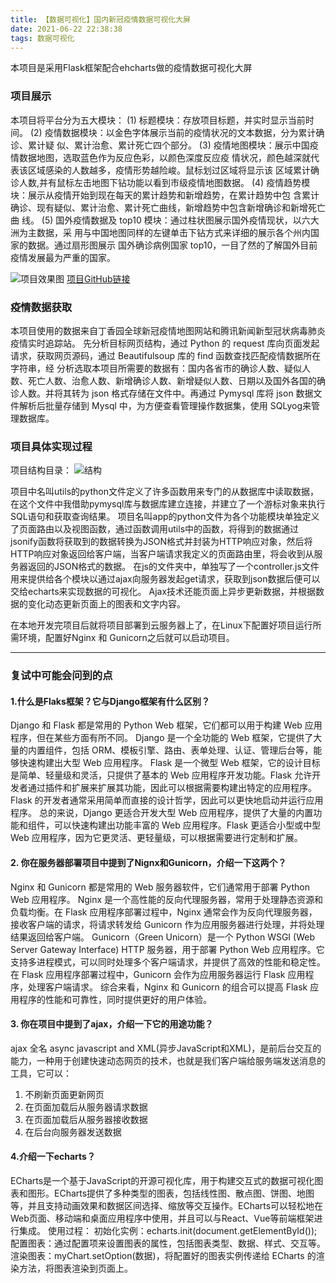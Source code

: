```yaml
---
title: 【数据可视化】国内新冠疫情数据可视化大屏
date: 2021-06-22 22:38:38
tags: 数据可视化
---
```


本项目是采用Flask框架配合ehcharts做的疫情数据可视化大屏

### 项目展示

本项目将平台分为五大模块：
(1) 标题模块：存放项目标题，并实时显示当前时间。
(2) 疫情数据模块：以金色字体展示当前的疫情状况的文本数据，分为累计确诊、累计疑
似、累计治愈、累计死亡四个部分。
(3) 疫情地图模块：展示中国疫情数据地图，选取蓝色作为反应色彩，以颜色深度反应疫
情状况，颜色越深就代表该区域感染的人数越多，疫情形势越险峻。鼠标划过区域将显示该
区域累计确诊人数,并有鼠标左击地图下钻功能以看到市级疫情地图数据。
(4) 疫情趋势模块：展示从疫情开始到现在每天的累计趋势和新增趋势，在累计趋势中包
含累计确诊、现有疑似、累计治愈、累计死亡曲线，新增趋势中包含新增确诊和新增死亡曲
线。
(5) 国外疫情数据及 top10 模块：通过柱状图展示国外疫情现状，以六大洲为主数据，采
用与中国地图同样的左键单击下钻方式来详细的展示各个州内国家的数据。通过扇形图展示
国外确诊病例国家 top10，一目了然的了解国外目前疫情发展最为严重的国家。

![项目效果图](2.png)
[项目GitHub链接](https://github.com/MeoPig/COVID-19-Visual-platform)

### 疫情数据获取

本项目使用的数据来自丁香园全球新冠疫情地图网站和腾讯新闻新型冠状病毒肺炎疫情实时追踪站。
先分析目标网页结构，通过 Python 的 request 库向页面发起请求，获取网页源码，通过 Beautifulsoup 库的 find 函数查找匹配疫情数据所在字符串，经
分析选取本项目所需要的数据有：国内各省市的确诊人数、疑似人数、死亡人数、治愈人数、新增确诊人数、新增疑似人数、日期以及国外各国的确诊人数。并将其转为 json 格式存储在文件中。再通过 Pymysql 库将 json 数据文件解析后批量存储到 Mysql 中，为方便查看管理操作数据集，使用 SQLyog来管理数据库。

### 项目具体实现过程

项目结构目录：
![结构](1.png)

项目中名叫utils的python文件定义了许多函数用来专门的从数据库中读取数据，在这个文件中我借助pymysql库与数据库建立连接，并建立了一个游标对象来执行SQL语句和获取查询结果。
项目名叫app的python文件为各个功能模块单独定义了页面路由以及视图函数，通过函数调用utils中的函数，将得到的数据通过jsonify函数将获取到的数据转换为JSON格式并封装为HTTP响应对象，然后将HTTP响应对象返回给客户端，当客户端请求我定义的页面路由里，将会收到从服务器返回的JSON格式的数据。
在js的文件夹中，单独写了一个controller.js文件用来提供给各个模块以通过ajax向服务器发起get请求，获取到json数据后便可以交给echarts来实现数据的可视化。
Ajax技术还能页面上异步更新数据，并根据数据的变化动态更新页面上的图表和文字内容。

在本地开发完项目后就将项目部署到云服务器上了，在Linux下配置好项目运行所需环境，配置好Nginx 和 Gunicorn之后就可以启动项目。

-----------------------

### 复试中可能会问到的点

#### 1.什么是Flaks框架？它与Django框架有什么区别？

Django 和 Flask 都是常用的 Python Web 框架，它们都可以用于构建 Web 应用程序，但在某些方面有所不同。
Django 是一个全功能的 Web 框架，它提供了大量的内置组件，包括 ORM、模板引擎、路由、表单处理、认证、管理后台等，能够快速构建出大型 Web 应用程序。
Flask 是一个微型 Web 框架，它的设计目标是简单、轻量级和灵活，只提供了基本的 Web 应用程序开发功能。Flask 允许开发者通过插件和扩展来扩展其功能，因此可以根据需要构建出特定的应用程序。Flask 的开发者通常采用简单而直接的设计哲学，因此可以更快地启动并运行应用程序。
总的来说，Django 更适合开发大型 Web 应用程序，提供了大量的内置功能和组件，可以快速构建出功能丰富的 Web 应用程序。Flask 更适合小型或中型 Web 应用程序，因为它更灵活、更轻量级，可以根据需要进行定制和扩展。

#### 2. 你在服务器部署项目中提到了Nignx和Gunicorn，介绍一下这两个？

Nginx 和 Gunicorn 都是常用的 Web 服务器软件，它们通常用于部署 Python Web 应用程序。
Nginx 是一个高性能的反向代理服务器，常用于处理静态资源和负载均衡。在 Flask 应用程序部署过程中，Nginx 通常会作为反向代理服务器，接收客户端的请求，将请求转发给 Gunicorn 作为应用服务器进行处理，并将处理结果返回给客户端。
Gunicorn（Green Unicorn）是一个 Python WSGI (Web Server Gateway Interface) HTTP 服务器，用于部署 Python Web 应用程序。它支持多进程模式，可以同时处理多个客户端请求，并提供了高效的性能和稳定性。在 Flask 应用程序部署过程中，Gunicorn 会作为应用服务器运行 Flask 应用程序，处理客户端请求。
综合来看，Nginx 和 Gunicorn 的组合可以提高 Flask 应用程序的性能和可靠性，同时提供更好的用户体验。

#### 3. 你在项目中提到了ajax，介绍一下它的用途功能？

ajax 全名 async javascript and XML(异步JavaScript和XML)，是前后台交互的能⼒，一种用于创建快速动态网页的技术，也就是我们客户端给服务端发送消息的⼯具，它可以：

1. 不刷新页面更新网页
2. 在页面加载后从服务器请求数据
3. 在页面加载后从服务器接收数据
4. 在后台向服务器发送数据

#### 4.介绍一下echarts？

ECharts是一个基于JavaScript的开源可视化库，用于构建交互式的数据可视化图表和图形。ECharts提供了多种类型的图表，包括线性图、散点图、饼图、地图等，并且支持动画效果和数据区间选择、缩放等交互操作。ECharts可以轻松地在Web页面、移动端和桌面应用程序中使用，并且可以与React、Vue等前端框架进行集成。
使用过程：
初始化实例：echarts.init(document.getElementById());
配置图表：通过配置项来设置图表的属性，包括图表类型、数据、样式、交互等。
渲染图表：myChart.setOption(数据)，将配置好的图表实例传递给 ECharts 的渲染方法，将图表渲染到页面上。
